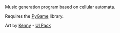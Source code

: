 Music generation program based on cellular automata.

Requires the [PyGame](http://pygame.org/news.html) library.

Art by [Kenny](http://www.kenney.nl) - [UI Pack](http://opengameart.org/content/ui-pack)